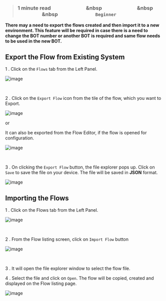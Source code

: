 > ### **1 minute read &nbsp; &nbsp; &nbsp; &nbsp; &nbsp; &nbsp; &nbsp; &nbsp; &nbsp; &nbsp; &nbsp; &nbsp; &nbsp; &nbsp; &nbsp &nbsp; &nbsp; &nbsp; &nbsp; &nbsp; &nbsp; &nbsp; &nbsp; &nbsp; &nbsp; &nbsp; &nbsp; &nbsp; &nbsp; &nbsp &nbsp; &nbsp; &nbsp; &nbsp; &nbsp; &nbsp; &nbsp; &nbsp; &nbsp; &nbsp; &nbsp; &nbsp; &nbsp; &nbsp; &nbsp &nbsp; &nbsp; &nbsp; &nbsp; &nbsp; &nbsp; &nbsp; &nbsp; &nbsp; &nbsp; &nbsp; &nbsp; &nbsp; &nbsp; &nbsp; `Beginner`**

**There may a need to export the flows created and then import it to a new environment. This feature will be required in case there is a need to change the BOT number or another BOT is required and same flow needs to be used in the new BOT.**

## Export the Flow from Existing System

1 .  Click on the `Flows` tab from the Left Panel.

![image](https://user-images.githubusercontent.com/32592458/219550507-b2d5d017-c7ac-4e3c-bbbe-a9aada2e65a7.png)

<br />

2 .  Click on the `Export Flow` icon from the tile of the flow, which you want to Export.

![image](https://user-images.githubusercontent.com/32592458/219550520-3c514b12-d29e-4549-9228-90f3876ab5df.png)
<br />

or

It can also be exported from the Flow Editor, if the flow is opened for configuration.

![image](https://user-images.githubusercontent.com/32592458/219550534-7dfe0bf8-8cb2-48b6-a5c3-9961a241aa51.png)

<br />

3 . On clicking the `Export Flow` button, the file explorer pops up. Click on `Save` to save the file on your device. The file will be saved in **JSON** format.

![image](https://user-images.githubusercontent.com/32592458/219550552-54e4fbec-60a2-4db3-b62c-9871d5a909e0.png)


## Importing the Flows 



1 . Click on the Flows tab from the Left Panel.


![image](https://user-images.githubusercontent.com/32592458/219550570-aee0ed99-bb7d-48df-b43e-4963a2ee5bea.png)

<br />

2 . From the Flow listing screen, click on `Import Flow` button

![image](https://user-images.githubusercontent.com/32592458/219550592-7d6c6305-0ccb-4912-9af7-49e4b99baf04.png)

<br />

3 .  It will open the file explorer window to select the flow file.

4 .  Select the file and click on `Open`. The flow will be copied,  created and displayed on the Flow listing page.

![image](https://user-images.githubusercontent.com/32592458/219550603-5872a039-220d-4122-be6e-eb854c95cce5.png)
